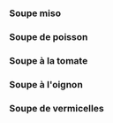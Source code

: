 ### Soupe miso
### Soupe de poisson
### Soupe à la tomate
### Soupe à l'oignon
### Soupe de vermicelles